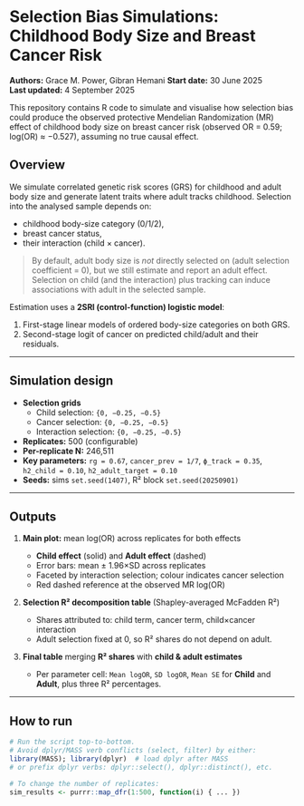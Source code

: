 # Selection Bias Simulations: Childhood Body Size and Breast Cancer Risk

**Authors:** Grace M. Power, Gibran Hemani
**Start date:** 30 June 2025  
**Last updated:** 4 September 2025

This repository contains R code to simulate and visualise how selection bias could produce the observed protective Mendelian Randomization (MR) effect of childhood body size on breast cancer risk (observed OR = 0.59; log(OR) ≈ −0.527), assuming no true causal effect.

## Overview

We simulate correlated genetic risk scores (GRS) for childhood and adult body size and generate latent traits where adult tracks childhood. Selection into the analysed sample depends on:

- childhood body-size category (0/1/2),
- breast cancer status,
- their interaction (child × cancer).

> By default, adult body size is *not* directly selected on (adult selection coefficient = 0), but we still estimate and report an adult effect. Selection on child (and the interaction) plus tracking can induce associations with adult in the selected sample.

Estimation uses a **2SRI (control-function) logistic model**:
1) First-stage linear models of ordered body-size categories on both GRS.  
2) Second-stage logit of cancer on predicted child/adult and their residuals.

---

## Simulation design

- **Selection grids**
  - Child selection: `{0, −0.25, −0.5}`
  - Cancer selection: `{0, −0.25, −0.5}`
  - Interaction selection: `{0, −0.25, −0.5}`
- **Replicates:** 500 (configurable)
- **Per-replicate N:** 246,511
- **Key parameters:** `rg = 0.67`, `cancer_prev = 1/7`, `ϕ_track = 0.35`, `h2_child = 0.10`, `h2_adult_target = 0.10`
- **Seeds:** sims `set.seed(1407)`, R² block `set.seed(20250901)`

---

## Outputs

1. **Main plot:** mean log(OR) across replicates for both effects  
   - **Child effect** (solid) and **Adult effect** (dashed)  
   - Error bars: mean ± 1.96×SD across replicates  
   - Faceted by interaction selection; colour indicates cancer selection  
   - Red dashed reference at the observed MR log(OR)

2. **Selection R² decomposition table** (Shapley-averaged McFadden R²)  
   - Shares attributed to: child term, cancer term, child×cancer interaction  
   - Adult selection fixed at 0, so R² shares do not depend on adult.

3. **Final table** merging **R² shares** with **child & adult estimates**  
   - Per parameter cell: `Mean logOR`, `SD logOR`, `Mean SE` for **Child** and **Adult**, plus three R² percentages.

---

## How to run

```r
# Run the script top-to-bottom.
# Avoid dplyr/MASS verb conflicts (select, filter) by either:
library(MASS); library(dplyr)  # load dplyr after MASS
# or prefix dplyr verbs: dplyr::select(), dplyr::distinct(), etc.

# To change the number of replicates:
sim_results <- purrr::map_dfr(1:500, function(i) { ... })
